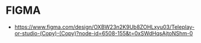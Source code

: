# FIGMA

- https://www.figma.com/design/OXBW23n2K9Ub8ZOHLxyu03/Teleplay-or-studio-(Copy)-(Copy)?node-id=6508-155&t=0xSWdHqsAjtoNShm-0
